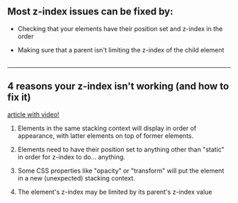## Most z-index issues can be fixed by:

* Checking that your elements have their position set and z-index in the order

* Making sure that a parent isn't limiting the z-index of the child element
<br><br>
<hr>

## 4 reasons your z-index isn't working (and how to fix it)

[article with video!](https://www.freecodecamp.org/news/4-reasons-your-z-index-isnt-working-and-how-to-fix-it-coder-coder-6bc05f103e6c/)

1. Elements in the same stacking context will display in order of appearance, with latter elements on top of former elements.

2. Elements need to have their position set to anything other than "static" in order for z-index to do... anything.

3. Some CSS properties like "opacity" or "transform" will put the element in a new (unexpected) stacking context.

4. The element's z-index may be limited by its parent's z-index value
